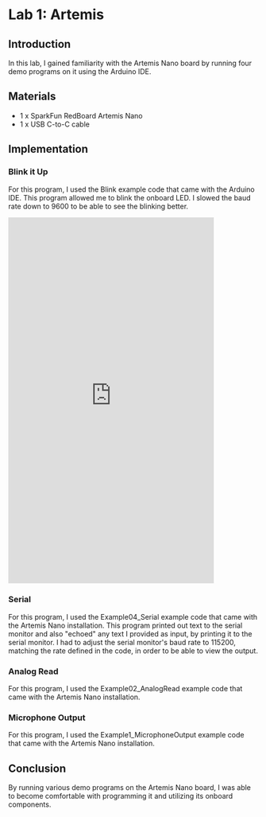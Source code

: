 # Lab 1: Artemis

## Introduction

In this lab, I gained familiarity with the Artemis Nano board by running four demo programs on it using the Arduino IDE.

## Materials

- 1 x SparkFun RedBoard Artemis Nano
- 1 x USB C-to-C cable

## Implementation

### Blink it Up

For this program, I used the Blink example code that came with the Arduino IDE. This program allowed me to blink the onboard LED. I slowed the baud rate down to 9600 to be able to see the blinking better.

<iframe width="414" height="736" src="https://www.youtube.com/embed/yjpnnuYoAPc" title="Blink" frameborder="0" allow="accelerometer; autoplay; clipboard-write; encrypted-media; gyroscope; picture-in-picture; web-share" allowfullscreen></iframe>

### Serial

For this program, I used the Example04_Serial example code that came with the Artemis Nano installation. This program printed out text to the serial monitor and also "echoed" any text I provided as input, by printing it to the serial monitor. I had to adjust the serial monitor's baud rate to 115200, matching the rate defined in the code, in order to be able to view the output.


### Analog Read

For this program, I used the Example02_AnalogRead example code that came with the Artemis Nano installation. 


### Microphone Output

For this program, I used the Example1_MicrophoneOutput example code that came with the Artemis Nano installation.


## Conclusion

By running various demo programs on the Artemis Nano board, I was able to become comfortable with programming it and utilizing its onboard components. 
